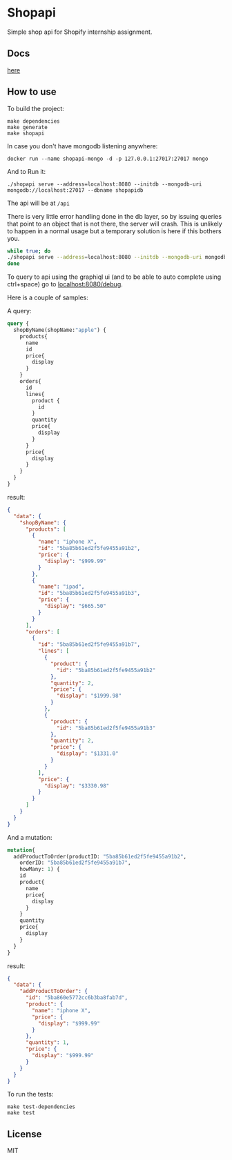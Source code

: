 # Shopapi

Simple shop api for Shopify internship assignment.

## Docs
[here](docs/README.md)

## How to use
To build the project:
```
make dependencies
make generate 
make shopapi
```

In case you don't have mongodb listening anywhere:
```
docker run --name shopapi-mongo -d -p 127.0.0.1:27017:27017 mongo
```
And to Run it:

```
./shopapi serve --address=localhost:8080 --initdb --mongodb-uri mongodb://localhost:27017 --dbname shopapidb
```

The api will be at `/api`

There is very little error handling done in the db layer, so by issuing queries that point to an object that is not there, the server will crash. This is unlikely to happen in a normal usage but a temporary solution is here if this bothers you.

```bash
while true; do
./shopapi serve --address=localhost:8080 --initdb --mongodb-uri mongodb://localhost:27017 --dbname shopapidb
done
```


To query to api using the graphiql ui (and to be able to auto complete using ctrl+space) go to [localhost:8080/debug](localhost:8080/debug).

Here is a couple of samples:


A query:
```graphql
query {
  shopByName(shopName:"apple") {
    products{
      name
      id
      price{
        display
      }
    }
    orders{
      id
      lines{
        product {
          id
        }
        quantity
        price{
          display
        }
      }
      price{
        display
      }
    }
  }
}
```
result:
```json
{
  "data": {
    "shopByName": {
      "products": [
        {
          "name": "iphone X",
          "id": "5ba85b61ed2f5fe9455a91b2",
          "price": {
            "display": "$999.99"
          }
        },
        {
          "name": "ipad",
          "id": "5ba85b61ed2f5fe9455a91b3",
          "price": {
            "display": "$665.50"
          }
        }
      ],
      "orders": [
        {
          "id": "5ba85b61ed2f5fe9455a91b7",
          "lines": [
            {
              "product": {
                "id": "5ba85b61ed2f5fe9455a91b2"
              },
              "quantity": 2,
              "price": {
                "display": "$1999.98"
              }
            },
            {
              "product": {
                "id": "5ba85b61ed2f5fe9455a91b3"
              },
              "quantity": 2,
              "price": {
                "display": "$1331.0"
              }
            }
          ],
          "price": {
            "display": "$3330.98"
          }
        }
      ]
    }
  }
}
```

And a mutation:
```graphql
mutation{
  addProductToOrder(productID: "5ba85b61ed2f5fe9455a91b2",
    orderID: "5ba85b61ed2f5fe9455a91b7",
    howMany: 1) {
    id
    product{
      name
      price{
        display
      }
    }
    quantity
    price{
      display
    }
  }
}

```
result:
```json
{
  "data": {
    "addProductToOrder": {
      "id": "5ba860e5772cc6b3ba8fab7d",
      "product": {
        "name": "iphone X",
        "price": {
          "display": "$999.99"
        }
      },
      "quantity": 1,
      "price": {
        "display": "$999.99"
      }
    }
  }
}
```


To run the tests:
```
make test-dependencies
make test
```

## License
MIT
